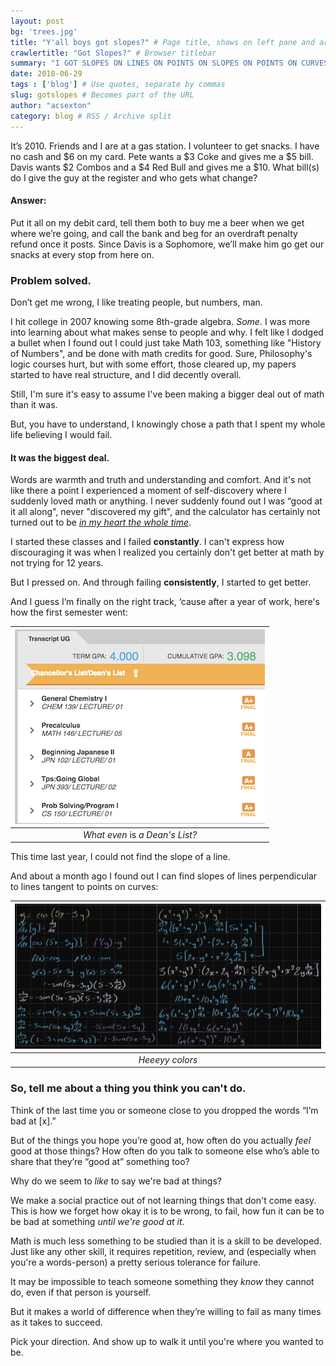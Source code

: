 ```yaml
---
layout: post
bg: 'trees.jpg'
title: "Y'all boys got slopes?" # Page title, shows on left pane and archives
crawlertitle: "Got Slopes?" # Browser titlebar
summary: "I GOT SLOPES ON LINES ON POINTS ON SLOPES ON POINTS ON CURVES" # Shows on left pane
date: 2018-06-29 
tags : ['blog'] # Use quotes, separate by commas
slug: gotslopes # Becomes part of the URL
author: "acsexton"
category: blog # RSS / Archive split
---
```


It’s 2010. Friends and I are at a gas station. I volunteer to get snacks. I have no cash and $6 on my card. 
Pete wants a $3 Coke and gives me a $5 bill.
Davis wants $2 Combos and a $4 Red Bull and gives me a $10. 
What bill(s) do I give the guy at the register and who gets what change?

#### Answer: ####

Put it all on my debit card, tell them both to buy me a beer when we get where we’re going, and call the bank and beg for an overdraft penalty refund once it posts. Since Davis is a Sophomore, we’ll make him go get our snacks at every stop from here on. 

### Problem solved. ###

Don’t get me wrong, I like treating people, but numbers, man.

I hit college in 2007 knowing some 8th-grade algebra. *Some*. I was more into learning about what makes sense to people and why. I felt like I dodged a bullet when I found out I could just take Math 103, something like "History of Numbers", and be done with math credits for good. Sure, Philosophy's logic courses hurt, but with some effort, those cleared up, my papers started to have real structure, and I did decently overall. 

Still, I'm sure it's easy to assume I've been making a bigger deal out of math than it was.

But, you have to understand, I knowingly chose a path that I spent my whole life believing I would fail.

#### It was the biggest deal. ####

Words are warmth and truth and understanding and comfort. And it's not like there a point I experienced a moment of self-discovery where I suddenly loved math or anything. I never suddenly found out I was “good at it all along", never "discovered my gift", and the calculator has certainly not turned out to be *[in my heart the whole time](https://tvtropes.org/pmwiki/pmwiki.php/Main/ItWasWithYouAllAlong)*. 

I started these classes and I failed **constantly**. I can't express how discouraging it was when I realized you certainly don't get better at math by not trying for 12 years.

But I pressed on. And through failing **consistently**, I started to get better.

And I guess I’m finally on the right track, ‘cause after a year of work, here's how the first semester went:

| ![I honestly don't even know what happens when you get on the dean’s list. But here’s hoping for a free dinner. Also, uh... working on that cumulative.](/assets/images/posts/gotslopes/gotslopes_grades.png) |
| :--: |
| *What even* is *a Dean's List?* |



This time last year, I could not find the slope of a line.

And about a month ago I found out I can find slopes of lines perpendicular to lines tangent to points on curves:

| ![yoooooo](/assets/images/posts/gotslopes/gotslopes_math.png) |
| :----------------------------------------------------------: |
|                       *Heeeyy colors*                        |

### So, tell me about a thing you think you can't do. ###

Think of the last time you or someone close to you dropped the words “I’m bad at [x].” 

But of the things you hope you’re good at, how often do you actually *feel* good at those things? How often do you talk to someone else who’s able to share that they’re “good at” something too? 

Why do we seem to *like* to say we're bad at things?

We make a social practice out of not learning things that don't come easy. This is how we forget how okay it is to be wrong, to fail, how fun it can be to be bad at something *until we're good at it*.

Math is much less something to be studied than it is a skill to be developed. Just like any other skill, it requires repetition, review, and (especially when you're a words-person) a pretty serious tolerance for failure. 

It may be impossible to teach someone something they *know* they cannot do, even if that person is yourself. 

But it makes a world of difference when they’re willing to fail as many times as it takes to succeed.

Pick your direction. And show up to walk it until you're where you wanted to be.